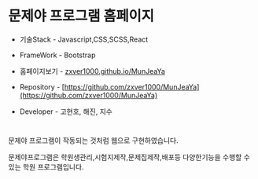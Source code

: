 
# 문제야 프로그램 홈페이지


- 기술Stack - Javascript,CSS,SCSS,React
- FrameWork - Bootstrap

- 홈페이지보기 - [zxver1000.github.io/MunJeaYa](https://zxver1000.github.io/MunJeaYa)
- Repository - [https://github.com/zxver1000/MunJeaYa](https://github.com/zxver1000/MunJeaYa)

- Developer - 고현호, 해진, 지수

# 
문제야 프로그램이 작동되는 것처럼 웹으로 구현하였습니다.



문제야프로그램은 학원생관리,시험지제작,문제집제작,배포등 다양한기능을 수행할 수 있는 학원 프로그램입니다.
